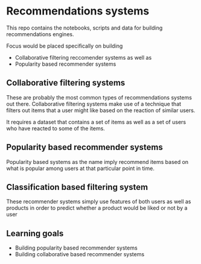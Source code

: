 # Recommendations systems 
This repo contains the notebooks, scripts and data for building recommendations engines.

Focus would be placed specifically on building 
- Collaborative filtering reccomender systems as well as
- Popularity based recommender systems

## Collaborative filtering systems
These are probably the most common types of recommendations systems out there. Collaborative filtering systems make use of a technique that filters out items that a user might like based on the reaction of similar users.

It requires a dataset that contains a set of items as well as a set of users who have reacted to some of the items.

## Popularity based recommender systems
Popularity based systems as the name imply recommend items based on what is popular among users at that particular point in time.

## Classification based filtering system
These recommender systems simply use features of both users as well as products in order to predict whether a product would be liked or not by a user

## Learning goals
- Building popularity based recommender systems
- Building collaborative based recommender systems

